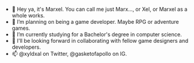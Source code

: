 - 👋 Hey ya, it's Marxel. You can call me just Marx..., or Xel, or Marxel as a whole works.
- 👀 I’m planning on being a game developer. Maybe RPG or adventure games.
- 🌱 I’m currently studying for a Bachelor's degree in computer science.
- 💞️ I'll be looking forward in collaborating with fellow game designers and developers.
- 📫 @xyldxal on Twitter, @gasketofapollo on IG.

<!---
xyldxal/xyldxal is a ✨ special ✨ repository because its `README.md` (this file) appears on your GitHub profile.
You can click the Preview link to take a look at your changes.
--->
